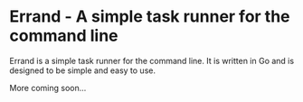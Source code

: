 # Errand - A simple task runner for the command line

Errand is a simple task runner for the command line. It is written in Go and is designed to be simple and easy to use.

More coming soon...
